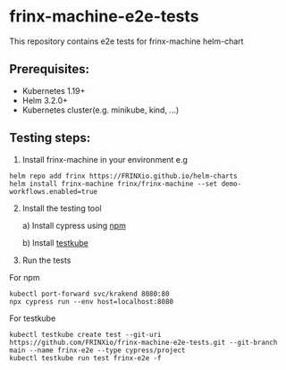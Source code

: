 # frinx-machine-e2e-tests

This repository contains e2e tests for frinx-machine helm-chart

## Prerequisites:
- Kubernetes 1.19+
- Helm 3.2.0+
- Kubernetes cluster(e.g. minikube, kind, ...)

## Testing steps:

1. Install frinx-machine in your environment e.g
```
helm repo add frinx https://FRINXio.github.io/helm-charts
helm install frinx-machine frinx/frinx-machine --set demo-workflows.enabled=true
```
2. Install the testing tool

    a) Install cypress using [npm](https://docs.cypress.io/guides/getting-started/installing-cypress#Direct-download)

    b) Install [testkube](https://kubeshop.github.io/testkube/installing/)

3. Run the tests

For npm
```
kubectl port-forward svc/krakend 8080:80
npx cypress run --env host=localhost:8080
```

For testkube
```
kubectl testkube create test --git-uri https://github.com/FRINXio/frinx-machine-e2e-tests.git --git-branch main --name frinx-e2e --type cypress/project
kubectl testkube run test frinx-e2e -f
```
